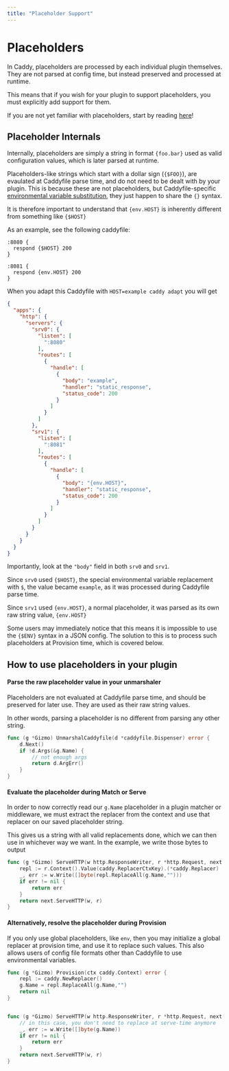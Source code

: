```yaml
---
title: "Placeholder Support"
---
```


# Placeholders

In Caddy, placeholders are processed by each individual plugin themselves. They are not parsed at config time, but instead preserved and processed at runtime.

This means that if you wish for your plugin to support placeholders, you must explicitly add support for them.

If you are not yet familiar with placeholders, start by reading [here](/docs/conventions#placeholders)!

## Placeholder Internals

Internally, placeholders are simply a string in format `{foo.bar}` used as valid configuration values, which is later parsed at runtime.

Placeholders-like strings which start with a dollar sign (`{$FOO}`), are evaulated at Caddyfile parse time, and do not need to be dealt with by your plugin. This is because these are not placeholders, but Caddyfile-specific [environmental variable substitution](/docs/caddyfile/concepts#environmental-variables), they just happen to share the `{}` syntax.

It is therefore important to understand that `{env.HOST}` is inherently different from something like `{$HOST}`

As an example, see the following caddyfile:
```caddyfile
:8080 {
  respond {$HOST} 200
}

:8081 {
  respond {env.HOST} 200
}
```

When you adapt this Caddyfile with `HOST=example caddy adapt` you will get
```json
{
  "apps": {
    "http": {
      "servers": {
        "srv0": {
          "listen": [
            ":8080"
          ],
          "routes": [
            {
              "handle": [
                {
                  "body": "example",
                  "handler": "static_response",
                  "status_code": 200
                }
              ]
            }
          ]
        },
        "srv1": {
          "listen": [
            ":8081"
          ],
          "routes": [
            {
              "handle": [
                {
                  "body": "{env.HOST}",
                  "handler": "static_response",
                  "status_code": 200
                }
              ]
            }
          ]
        }
      }
    }
  }
}
```

Importantly, look at the `"body"` field in both `srv0` and `srv1`.

Since `srv0` used `{$HOST}`, the special environmental variable replacement with `$`, the value became `example`, as it was processed during Caddyfile parse time.

Since `srv1` used `{env.HOST}`, a normal placeholder, it was parsed as its own raw string value, `{env.HOST}`

Some users may immediately notice that this means it is impossible to use the `{$ENV}` syntax in a JSON config. The solution to this is to process such placeholders at Provision time, which is covered below.


## How to use placeholders in your plugin

#### Parse the raw placeholder value in your unmarshaler

Placeholders are not evaluated at Caddyfile parse time, and should be preserved for later use. They are used as their raw string values.

In other words, parsing a placeholder is no different from parsing any other string.

```go
func (g *Gizmo) UnmarshalCaddyfile(d *caddyfile.Dispenser) error {
	d.Next()
	if !d.Args(&g.Name) {
		// not enough args
		return d.ArgErr()
	}
}
```

#### Evaluate the placeholder during Match or Serve

In order to now correctly read our `g.Name` placeholder in a plugin matcher or middleware, we must extract the replacer from the context and use that replacer on our saved placeholder string.

This gives us a string with all valid replacements done, which we can then use in whichever way we want. In the example, we write those bytes to output

```go
func (g *Gizmo) ServeHTTP(w http.ResponseWriter, r *http.Request, next caddyhttp.Handler) error {
	repl := r.Context().Value(caddy.ReplacerCtxKey).(*caddy.Replacer)
	_, err := w.Write([]byte(repl.ReplaceAll(g.Name,"")))
	if err != nil {
		return err
	}
	return next.ServeHTTP(w, r)
}
```

#### Alternatively, resolve the placeholder during Provision

If you only use global placeholders, like `env`, then you may initialize a global replacer at provision time, and use it to replace such values. This also allows users of config file formats other than Caddyfile to use environmental variables.

```go
func (g *Gizmo) Provision(ctx caddy.Context) error {
	repl := caddy.NewReplacer()
	g.Name = repl.ReplaceAll(g.Name,"")
	return nil
}


func (g *Gizmo) ServeHTTP(w http.ResponseWriter, r *http.Request, next caddyhttp.Handler) error {
	// in this case, you don't need to replace at serve-time anymore
	_, err := w.Write([]byte(g.Name))
	if err != nil {
		return err
	}
	return next.ServeHTTP(w, r)
}
```
